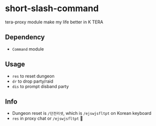 # short-slash-command
tera-proxy module make my life better in K TERA

## Dependency
- `Command` module

## Usage
- `res` to reset dungeon
- `dr` to drop party/raid
- `dis` to prompt disband party

## Info
- Dungeon reset is `/던전리셋`, which is `/ejswjsfltpt` on Korean keyboard
- `res` in proxy chat or `/ejswjsfltpt` :thinking:
